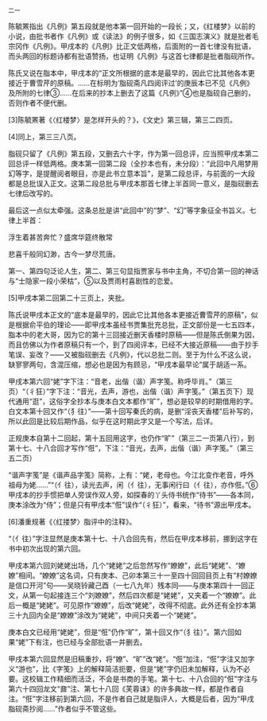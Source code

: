     二一 

   陈毓罴指出《凡例》第五段就是他本第一回开始的一段长；又，《红楼梦》以前的小说，由批书者作《凡例》或《读法》的例子很多，如《三国志演义》就是批者毛宗冈作《凡例》。甲戌本的《凡例》比正文低两格，后面附的一首七律没有批语，而头两回的标题诗都有批语赞扬，也证明《凡例》与这首七律都是批者脂砚所作。

   陈氏又说在脂本中，甲戌本的“正文所根据的底本是最早的，因此它比其他各本更接近于曹雪芹的原稿。……在标明为‘脂砚斋凡四阅评过’的庚辰本已不见《凡例》及所附的七律③……在后来的抄本上删去了这篇《凡例》”④也是脂砚自己删的，否则作者不便代删。

   [3]陈毓罴著《〈红楼梦〉是怎样开头的？》，《文史》第三辑，第三二四页。

   [4]同上，第三三八页。

   脂砚只留了《凡例》第五段，又删去六十字，作为第一回总评，应当照甲戌本第二回总评一样低两格。庚本第一回第二段（全抄本也有，未分段）：“此回中凡用梦用幻等字，是提醒阅者眼目，亦是此书立意本旨”，是第二段总评，与前面的一大段都是总批误入正文。这第二段总批与甲戌本那首七律上半首同一意义，是脂砚删去七律后改写的。

   最后这一点似太牵强。这条总批是讲“此回中”的“梦”、“幻”等字象征全书旨义。七律上半首：

   浮生着甚苦奔忙？盛席华筵终散常

   悲喜千般同幻渺，古今一梦尽荒唐。

   第一、第四句泛论人生，第二、第三句显指贾家与书中主角，不切合第一回的神话与“士隐家一段小荣枯”，⑤以及贾雨村喜剧性的恋爱。

   [5]甲戌本第二回第二十三页上，夹批。

   陈氏说甲戌本正文的“底本是最早的，因此它比其他各本更接近曹雪芹的原稿”，似是根据俞平伯的理论——即甲戌本虽经书贾集批充总批，正文部份是一七五四本，脂本中的老大哥，因为它的第十三回接近删天香楼时原稿——但是陈氏倒果为因，而且仿佛以为作者原稿只有一个，到了四阅评本，已经不大接近原稿——由于抄手笔误、妄改？——又被脂砚删去《凡例》，代以总批二则。至于为什么不这么说，缺寥寥两句，含混压缩，想必也是因为有顾忌，“甲戌本最早论”属于胡适一系。

   甲戌本第六回“姥”字下注：“音老，出偕（谐）声字笺。称呼毕肖。”（第三页）“（彳狂）”字下注：“音光，去声，游也，出偕（谐）声字笺。”（第五页下）现代通用“逛”，这俗字全抄本与庚本白文本都作“旷”，想必是较早的时期借用的字。白文本第十回又作“（犭往）”——第十回写秦氏的病，是删“淫丧天香楼”后补写的，所以此回是比较后期作品，似乎在这时期此字又是一个写法，后详。

   正规庚本自第十二回起，第十五回用这字，也仍作“旷”（第三二一页第八行），到第十七、十八合回才写作“俇”，下注：“音光，去声，出偕（谐）声字笺。”（第三五二页）

   “谐声字笺”是《谐声品字笺》简称，上有：“姥，老母也。今江北变作老音，呼外祖母为姥……”“（亻往），读光去声，闲（亻往），无事闲行曰（亻往），亦作俇。”⑥甲戌本的抄手惯把单人旁误作双人旁，如探春的丫头侍书统作“待书”——各本同，庚本涂改为“侍”；但是只有甲戌本“俇”误作“（彳狂）”，看来，“待书”源出甲戌本。

   [6]潘重规著《〈红搂梦〉脂评中的注释》。

   “（亻往）”字注显然是庚本第十七、十八合回先有，然后在甲戌本移前，挪到这字在书中初次出现的第六回。

   甲戌本第六回刘姥姥出场，几个“姥姥”之后忽然写作“嫽嫽”，此后“姥姥”、“嫽嫽”相间。“嫽嫽”这名词，只有庚本、己卯本第三十一至四十回回目页上有“村嫽嫽是信口开河”句——吴晓铃藏己酉（一七八九年）残本同——与庚本第四十一回正文，从第一句起接连三个“刘嫽嫽”，然后四次都是“姥姥”，又夹着一个“嫽嫽”。此后一概是“姥姥”。可见原作“嫽嫽”，后改“姥姥”，改得不彻底。此外还有全抄本第三十九回内全是“嫽嫽”涂改为“姥姥”，中间只夹着一个“姥姥”。

   庚本白文已经用“姥姥”，但是“俇”仍作“旷”，第十回又作“（犭往）”。第六回如果“姥”下有注，也已经与全部批语一并删去。

   甲戌本第六回显然是旧稿重抄，将“嫽”、“旷”改“姥”。“俇”加注，“俇”字注又加字义“游也”，比《字笺》上的解释简洁扼要，但是“姥”字仍旧未加解释，认为不必要。这校辑工作精细而活泛，不会是书商的手笔。第十七、十八合回的“俇”字注与第六十四回龙文“鼐”注、第七十八回《芙蓉诔》的许多典故一样，都是作者自注。“俇”字注移前到第六回，不是作者自己就是脂评人，大概是后者，因为“甲戌脂砚斋抄阅……”作者似乎不管这些。

